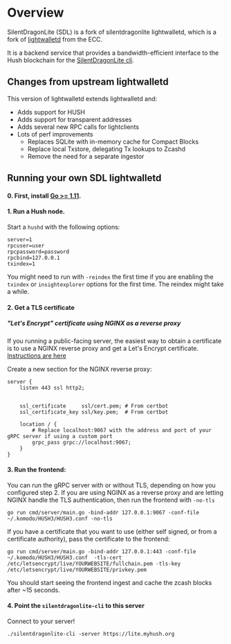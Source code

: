 # Overview

SilentDragonLite (SDL) is a fork of silentdragonlite lightwalletd, which is a fork of [lightwalletd](https://github.com/adityapk00/lightwalletd) from the ECC. 

It is a backend service that provides a bandwidth-efficient interface to the Hush blockchain for the [SilentDragonLite cli](https://github.com/MyHush/silentdragonlite-light-cli).

## Changes from upstream lightwalletd
This version of lightwalletd extends lightwalletd and:

* Adds support for HUSH
* Adds support for transparent addresses
* Adds several new RPC calls for lightclients
* Lots of perf improvements
  * Replaces SQLite with in-memory cache for Compact Blocks
  * Replace local Txstore, delegating Tx lookups to Zcashd
  * Remove the need for a separate ingestor

## Running your own SDL lightwalletd

#### 0. First, install [Go >= 1.11](https://golang.org/dl/#stable).

#### 1. Run a Hush node.
Start a `hushd` with the following options:
```
server=1
rpcuser=user
rpcpassword=password
rpcbind=127.0.0.1
txindex=1
```

You might need to run with `-reindex` the first time if you are enabling the `txindex` or `insightexplorer` options for the first time. The reindex might take a while.

#### 2. Get a TLS certificate
##### "Let's Encrypt" certificate using NGINX as a reverse proxy
If you running a public-facing server, the easiest way to obtain a certificate is to use a NGINX reverse proxy and get a Let's Encrypt certificate. [Instructions are here](https://www.nginx.com/blog/using-free-ssltls-certificates-from-lets-encrypt-with-nginx/)

Create a new section for the NGINX reverse proxy:
```
server {
    listen 443 ssl http2;
 
 
    ssl_certificate     ssl/cert.pem; # From certbot
    ssl_certificate_key ssl/key.pem;  # From certbot
    
    location / {
        # Replace localhost:9067 with the address and port of your gRPC server if using a custom port
        grpc_pass grpc://localhost:9067;
    }
}
```

#### 3. Run the frontend:
You can run the gRPC server with or without TLS, depending on how you configured step 2. If you are using NGINX as a reverse proxy and are letting NGINX handle the TLS authentication, then run the frontend with `-no-tls`

```
go run cmd/server/main.go -bind-addr 127.0.0.1:9067 -conf-file ~/.komodo/HUSH3/HUSH3.conf -no-tls
```

If you have a certificate that you want to use (either self signed, or from a certificate authority), pass the certificate to the frontend:

```
go run cmd/server/main.go -bind-addr 127.0.0.1:443 -conf-file ~/.komodo/HUSH3/HUSH3.conf  -tls-cert /etc/letsencrypt/live/YOURWEBSITE/fullchain.pem -tls-key /etc/letsencrypt/live/YOURWEBSITE/privkey.pem
```

You should start seeing the frontend ingest and cache the zcash blocks after ~15 seconds. 

#### 4. Point the `silentdragonlite-cli` to this server
Connect to your server!
```
./silentdragonlite-cli -server https://lite.myhush.org
```
